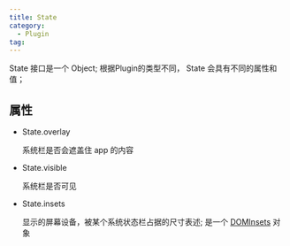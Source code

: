 ```yaml
---
title: State
category:
  - Plugin
tag:
---
```


State 接口是一个 Object; 根据Plugin的类型不同， State 会具有不同的属性和值；


## 属性
- State.overlay
   
  系统栏是否会遮盖住 app 的内容

- State.visible

  系统栏是否可见

- State.insets

  显示的屏幕设备，被某个系统状态栏占据的尺寸表述; 是一个 [DOMInsets](../dom-insets/index.md) 对象
  
   



